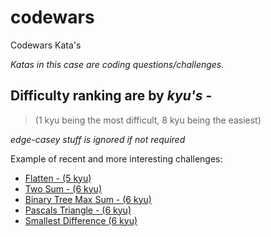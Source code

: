 # codewars

Codewars Kata's

_Katas in this case are coding questions/challenges._

## Difficulty ranking are by _kyu's_ - 
>(1 kyu being the most difficult, 8 kyu being the easiest)

_edge-casey stuff is ignored if not required_

Example of recent and more interesting challenges:

- [Flatten - (5 kyu)](https://github.com/JoeBarta/Codewars/blob/master/5kyu/flatten.js)
- [Two Sum - (6 kyu)](https://github.com/JoeBarta/Codewars/commit/493161dac812090ae6a5061498cab05861a204dd)
- [Binary Tree Max Sum - (6 kyu)](https://github.com/JoeBarta/Codewars/commit/b858ec743b08859a98d594f99a99c9d88a611991)
- [Pascals Triangle - (6 kyu)](https://github.com/JoeBarta/Codewars/commit/694873a5830a863f4fa12624bf87ed727751c480)
- [Smallest Difference (6 kyu)](https://github.com/JoeBarta/Codewars/commit/2999da02684787ea8c428e9554c47d134539e62e)

